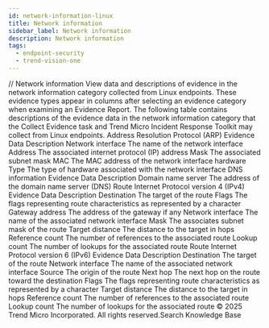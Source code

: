 ```yaml
---
id: network-information-linux
title: Network information
sidebar_label: Network information
description: Network information
tags:
  - endpoint-security
  - trend-vision-one
---
```


/*<![CDATA[*/ $('#title').html($('meta[name=map-description]').attr('content')); /*]]>*/ Network information View data and descriptions of evidence in the network information category collected from Linux endpoints. These evidence types appear in columns after selecting an evidence category when examining an Evidence Report. The following table contains descriptions of the evidence data in the network information category that the Collect Evidence task and Trend Micro Incident Response Toolkit may collect from Linux endpoints. Address Resolution Protocol (ARP) Evidence Data Description Network interface The name of the network interface Address The associated internet protocol (IP) address Mask The associated subnet mask MAC The MAC address of the network interface hardware Type The type of hardware associated with the network interface DNS information Evidence Data Description Domain name server The address of the domain name server (DNS) Route Internet Protocol version 4 (IPv4) Evidence Data Description Destination The target of the route Flags The flags representing route characteristics as represented by a character Gateway address The address of the gateway if any Network interface The name of the associated network interface Mask The associates subnet mask of the route Target distance The distance to the target in hops Reference count The number of references to the associated route Lookup count The number of lookups for the associated route Route Internet Protocol version 6 (IPv6) Evidence Data Description Destination The target of the route Network interface The name of the associated network interface Source The origin of the route Next hop The next hop on the route toward the destination Flags The flags representing route characteristics as represented by a character Target distance The distance to the target in hops Reference count The number of references to the associated route Lookup count The number of lookups for the associated route © 2025 Trend Micro Incorporated. All rights reserved.Search Knowledge Base